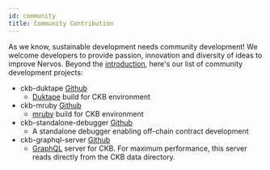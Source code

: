 ```yaml
---
id: community
title: Community Contribution
---
```

As we know, sustainable development needs community development! We welcome developers to provide passion, innovation and diversity of ideas to improve Nervos. Beyond the [introduction](/tooling/introduction), here's our list of community development projects:

* ckb-duktape [Github](https://github.com/xxuejie/ckb-duktape)
    * [Duktape](https://duktape.org/) build for CKB environment
* ckb-mruby [Github](https://github.com/xxuejie/ckb-mruby)
    * [mruby](http://mruby.org/) build for CKB environment
* ckb-standalone-debugger  [Github](https://github.com/xxuejie/ckb-standalone-debugger)
    * A standalone debugger enabling off-chain contract development
* ckb-graphql-server [Github](https://github.com/xxuejie/ckb-graphql-server)
    * [GraphQL](https://graphql.org/) server for CKB. For maximum performance, this server reads directly from the CKB data directory.
